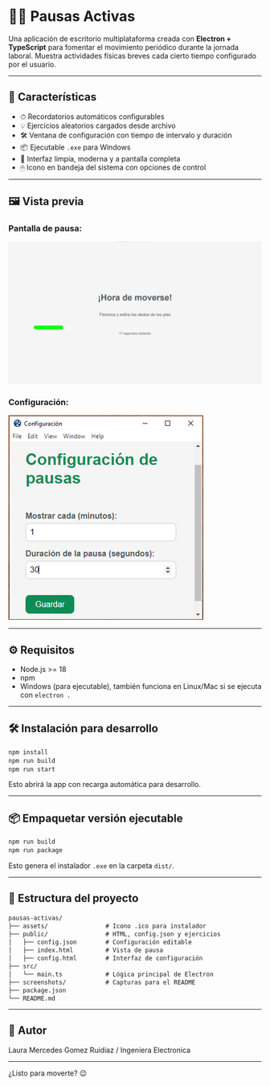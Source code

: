 # 🧘‍♂️ Pausas Activas

Una aplicación de escritorio multiplataforma creada con **Electron + TypeScript** para fomentar el movimiento periódico durante la jornada laboral. Muestra actividades físicas breves cada cierto tiempo configurado por el usuario.

---

## 🚀 Características

* ⏱ Recordatorios automáticos configurables
* 💡 Ejercicios aleatorios cargados desde archivo
* 🛠 Ventana de configuración con tiempo de intervalo y duración
* 📦 Ejecutable `.exe` para Windows
* 🎨 Interfaz limpia, moderna y a pantalla completa
* 🖱 Icono en bandeja del sistema con opciones de control

---

## 🖼 Vista previa

### Pantalla de pausa:

![Pausa activa](./screenshots/pausa-activa.png)

### Configuración:

![Configuración](./screenshots/configuracion.png)


---

## ⚙️ Requisitos

* Node.js >= 18
* npm
* Windows (para ejecutable), también funciona en Linux/Mac si se ejecuta con `electron .`

---

## 🛠 Instalación para desarrollo

```bash
npm install
npm run build
npm run start
```

Esto abrirá la app con recarga automática para desarrollo.

---

## 📦 Empaquetar versión ejecutable

```bash
npm run build
npm run package
```

Esto genera el instalador `.exe` en la carpeta `dist/`.

---

## 🧩 Estructura del proyecto

```
pausas-activas/
├── assets/                # Icono .ico para instalador
├── public/                # HTML, config.json y ejercicios
│   ├── config.json        # Configuración editable
│   ├── index.html         # Vista de pausa
│   ├── config.html        # Interfaz de configuración
├── src/
│   └── main.ts            # Lógica principal de Electron
├── screenshots/           # Capturas para el README
├── package.json
└── README.md
```

---

## 🧠 Autor

Laura Mercedes Gomez Ruidiaz
/ Ingeniera Electronica

---

¿Listo para moverte? 😉
